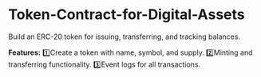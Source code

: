 # Token-Contract-for-Digital-Assets
Build an ERC-20 token for issuing, transferring, and tracking balances.

**Features:**
1️⃣Create a token with name, symbol, and supply.
2️⃣Minting and transferring functionality.
3️⃣Event logs for all transactions.
